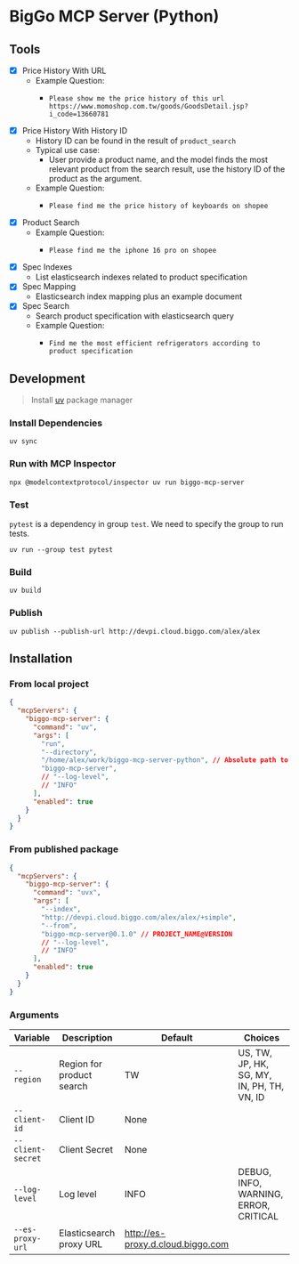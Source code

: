 # BigGo MCP Server (Python)

## Tools
- [x] Price History With URL
  - Example Question:
    - ```
      Please show me the price history of this url https://www.momoshop.com.tw/goods/GoodsDetail.jsp?i_code=13660781
      ```
- [x] Price History With History ID
  - History ID can be found in the result of `product_search`
  - Typical use case:
    - User provide a product name, and the model finds the most relevant product from the search result, use the history ID of the product as the argument.
  - Example Question:
    - ```
      Please find me the price history of keyboards on shopee
      ```
- [x] Product Search
  - Example Question: 
    - ```
      Please find me the iphone 16 pro on shopee
      ```
- [x] Spec Indexes
  - List elasticsearch indexes related to product specification
- [x] Spec Mapping
  - Elasticsearch index mapping plus an example document
- [x] Spec Search
  - Search product specification with elasticsearch query
  - Example Question: 
    - ```
      Find me the most efficient refrigerators according to product specification
      ```

## Development
> Install [uv](https://docs.astral.sh/uv/) package manager

### Install Dependencies
```
uv sync
```

### Run with MCP Inspector
```
npx @modelcontextprotocol/inspector uv run biggo-mcp-server
```

### Test
`pytest` is a dependency in group `test`.
We need to specify the group to run tests.
```
uv run --group test pytest
```

### Build 
```
uv build
```

### Publish
```
uv publish --publish-url http://devpi.cloud.biggo.com/alex/alex
```


## Installation
### From local project
```json
{
  "mcpServers": {
    "biggo-mcp-server": {
      "command": "uv",
      "args": [
        "run",
        "--directory",
        "/home/alex/work/biggo-mcp-server-python", // Absolute path to project
        "biggo-mcp-server",
        // "--log-level",
        // "INFO"
      ],
      "enabled": true
    }
  }
}
```
### From published package
```json
{
  "mcpServers": {
    "biggo-mcp-server": {
      "command": "uvx",
      "args": [
        "--index",
        "http://devpi.cloud.biggo.com/alex/alex/+simple",
        "--from",
        "biggo-mcp-server@0.1.0" // PROJECT_NAME@VERSION
        // "--log-level",
        // "INFO"
      ],
      "enabled": true
    }
  }
}
```

### Arguments
| Variable          | Description               | Default                           | Choices                                    |
| ----------------- | ------------------------- | --------------------------------- | ------------------------------------------ |
| `--region`        | Region for product search | TW                                | US, TW, JP, HK, SG, MY, IN, PH, TH, VN, ID |
| `--client-id`     | Client ID                 | None                              |                                            |
| `--client-secret` | Client Secret             | None                              |                                            |
| `--log-level`     | Log level                 | INFO                              | DEBUG, INFO, WARNING, ERROR, CRITICAL      |
| `--es-proxy-url`  | Elasticsearch proxy URL   | http://es-proxy.d.cloud.biggo.com |                                            |

